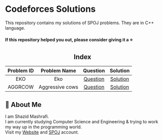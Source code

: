 # Codeforces Solutions

This repository contains my solutions of SPOJ problems. They are in C++ language.  

#### If this repository helped you out, please consider giving it a :star:

<div align="center">

## Index 

| Problem ID | Problem Name | Question | Solution |
| :--------: | :----------: | :------: | :------: |
| EKO | Eko | [Question](https://www.spoj.com/problems/EKO) | [Solution](https://github.com/ShazidMashrafi/SPOJ-Solutions/tree/main/Codes/EKO)
| AGGRCOW | Aggressive cows | [Question](https://www.spoj.com/problems/AGGRCOW) | [Solution](https://github.com/ShazidMashrafi/SPOJ-Solutions/tree/main/Codes/Aggressive%20cows)


</div>

## 🚀 About Me

I am Shazid Mashrafi.  
I am currently studying Computer Science and Engineering & trying to work my way up in the programming world.     
Visit my [Website](https://shazidmashrafi.com) and [SPOJ](https://www.spoj.com/users/shazidmashrafi) account.